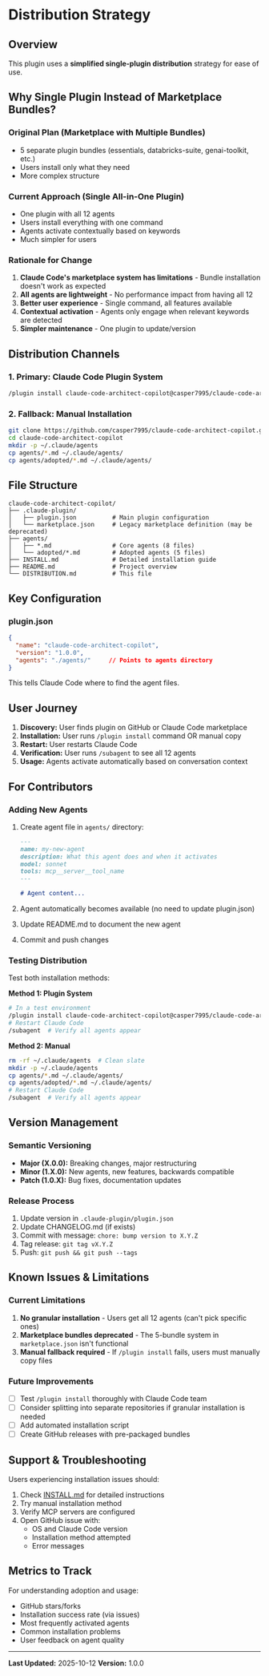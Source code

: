 # Distribution Strategy

## Overview

This plugin uses a **simplified single-plugin distribution** strategy for ease of use.

## Why Single Plugin Instead of Marketplace Bundles?

### Original Plan (Marketplace with Multiple Bundles)
- 5 separate plugin bundles (essentials, databricks-suite, genai-toolkit, etc.)
- Users install only what they need
- More complex structure

### Current Approach (Single All-in-One Plugin)
- One plugin with all 12 agents
- Users install everything with one command
- Agents activate contextually based on keywords
- Much simpler for users

### Rationale for Change
1. **Claude Code's marketplace system has limitations** - Bundle installation doesn't work as expected
2. **All agents are lightweight** - No performance impact from having all 12
3. **Better user experience** - Single command, all features available
4. **Contextual activation** - Agents only engage when relevant keywords are detected
5. **Simpler maintenance** - One plugin to update/version

## Distribution Channels

### 1. Primary: Claude Code Plugin System
```bash
/plugin install claude-code-architect-copilot@casper7995/claude-code-architect-copilot
```

### 2. Fallback: Manual Installation
```bash
git clone https://github.com/casper7995/claude-code-architect-copilot.git
cd claude-code-architect-copilot
mkdir -p ~/.claude/agents
cp agents/*.md ~/.claude/agents/
cp agents/adopted/*.md ~/.claude/agents/
```

## File Structure

```
claude-code-architect-copilot/
├── .claude-plugin/
│   ├── plugin.json          # Main plugin configuration
│   └── marketplace.json     # Legacy marketplace definition (may be deprecated)
├── agents/
│   ├── *.md                 # Core agents (8 files)
│   └── adopted/*.md         # Adopted agents (5 files)
├── INSTALL.md               # Detailed installation guide
├── README.md                # Project overview
└── DISTRIBUTION.md          # This file
```

## Key Configuration

### plugin.json
```json
{
  "name": "claude-code-architect-copilot",
  "version": "1.0.0",
  "agents": "./agents/"     // Points to agents directory
}
```

This tells Claude Code where to find the agent files.

## User Journey

1. **Discovery:** User finds plugin on GitHub or Claude Code marketplace
2. **Installation:** User runs `/plugin install` command OR manual copy
3. **Restart:** User restarts Claude Code
4. **Verification:** User runs `/subagent` to see all 12 agents
5. **Usage:** Agents activate automatically based on conversation context

## For Contributors

### Adding New Agents

1. Create agent file in `agents/` directory:
   ```markdown
   ---
   name: my-new-agent
   description: What this agent does and when it activates
   model: sonnet
   tools: mcp__server__tool_name
   ---

   # Agent content...
   ```

2. Agent automatically becomes available (no need to update plugin.json)
3. Update README.md to document the new agent
4. Commit and push changes

### Testing Distribution

Test both installation methods:

**Method 1: Plugin System**
```bash
# In a test environment
/plugin install claude-code-architect-copilot@casper7995/claude-code-architect-copilot
# Restart Claude Code
/subagent  # Verify all agents appear
```

**Method 2: Manual**
```bash
rm -rf ~/.claude/agents  # Clean slate
mkdir -p ~/.claude/agents
cp agents/*.md ~/.claude/agents/
cp agents/adopted/*.md ~/.claude/agents/
# Restart Claude Code
/subagent  # Verify all agents appear
```

## Version Management

### Semantic Versioning
- **Major (X.0.0):** Breaking changes, major restructuring
- **Minor (1.X.0):** New agents, new features, backwards compatible
- **Patch (1.0.X):** Bug fixes, documentation updates

### Release Process
1. Update version in `.claude-plugin/plugin.json`
2. Update CHANGELOG.md (if exists)
3. Commit with message: `chore: bump version to X.Y.Z`
4. Tag release: `git tag vX.Y.Z`
5. Push: `git push && git push --tags`

## Known Issues & Limitations

### Current Limitations
1. **No granular installation** - Users get all 12 agents (can't pick specific ones)
2. **Marketplace bundles deprecated** - The 5-bundle system in `marketplace.json` isn't functional
3. **Manual fallback required** - If `/plugin install` fails, users must manually copy files

### Future Improvements
- [ ] Test `/plugin install` thoroughly with Claude Code team
- [ ] Consider splitting into separate repositories if granular installation is needed
- [ ] Add automated installation script
- [ ] Create GitHub releases with pre-packaged bundles

## Support & Troubleshooting

Users experiencing installation issues should:
1. Check [INSTALL.md](INSTALL.md) for detailed instructions
2. Try manual installation method
3. Verify MCP servers are configured
4. Open GitHub issue with:
   - OS and Claude Code version
   - Installation method attempted
   - Error messages

## Metrics to Track

For understanding adoption and usage:
- GitHub stars/forks
- Installation success rate (via issues)
- Most frequently activated agents
- Common installation problems
- User feedback on agent quality

---

**Last Updated:** 2025-10-12
**Version:** 1.0.0
